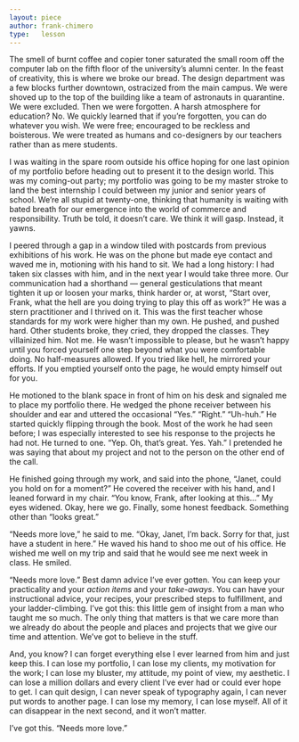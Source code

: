 ```yaml
---
layout: piece
author: frank-chimero
type:   lesson
---
```


The smell of burnt coffee and copier toner saturated the small room off the computer lab on the fifth floor of the university’s alumni center. In the feast of creativity, this is where we broke our bread. The design department was a few blocks further downtown, ostracized from the main campus. We were shoved up to the top of the building like a team of astronauts in quarantine. We were excluded. Then we were forgotten. A harsh atmosphere for education? No. We quickly learned that if you’re forgotten, you can do whatever you wish. We were free; encouraged to be reckless and boisterous. We were treated as humans and co-designers by our teachers rather than as mere students.

I was waiting in the spare room outside his office hoping for one last opinion of my portfolio before heading out to present it to the design world. This was my coming-out party; my portfolio was going to be my master stroke to land the best internship I could between my junior and senior years of school. We’re all stupid at twenty-one, thinking that humanity is waiting with bated breath for our emergence into the world of commerce and responsibility. Truth be told, it doesn’t care. We think it will gasp. Instead, it yawns.

I peered through a gap in a window tiled with postcards from previous exhibitions of his work. He was on the phone but made eye contact and waved me in, motioning with his hand to sit. We had a long history: I had taken six classes with him, and in the next year I would take three more. Our communication had a shorthand — general gesticulations that meant tighten it up or loosen your marks, think harder or, at worst, “Start over, Frank, what the hell are you doing trying to play this off as work?” He was a stern practitioner and I thrived on it. This was the first teacher whose standards for my work were higher than my own. He pushed, and pushed hard. Other students broke, they cried, they dropped the classes. They villainized him. Not me. He wasn’t impossible to please, but he wasn’t happy until you forced yourself one step beyond what you were comfortable doing. No half-measures allowed. If you tried like hell, he mirrored your efforts. If you emptied yourself onto the page, he would empty himself out for you.

He motioned to the blank space in front of him on his desk and signaled me to place my portfolio there. He wedged the phone receiver between his shoulder and ear and uttered the occasional “Yes.” “Right.” “Uh-huh.” He started quickly flipping through the book. Most of the work he had seen before; I was especially interested to see his response to the projects he had not. He turned to one. “Yep. Oh, that’s great. Yes. Yah.” I pretended he was saying that about my project and not to the person on the other end of the call.

He finished going through my work, and said into the phone, “Janet, could you hold on for a moment?” He covered the receiver with his hand, and I leaned forward in my chair. “You know, Frank, after looking at this...” My eyes widened. Okay, here we go. Finally, some honest feedback. Something other than “looks great.”

“Needs more love,” he said to me. “Okay, Janet, I’m back. Sorry for that, just have a student in here.” He waved his hand to shoo me out of his office. He wished me well on my trip and said that he would see me next week in class. He smiled.

“Needs more love.” Best damn advice I’ve ever gotten. You can keep your practicality and your *action items* and your *take-aways*. You can have your instructional advice, your recipes, your prescribed steps to fulfillment, and your ladder-climbing. I’ve got this: this little gem of insight from a man who taught me so much. The only thing that matters is that we care more than we already do about the people and places and projects that we give our time and attention. We’ve got to believe in the stuff.

And, you know? I can forget everything else I ever learned from him and just keep this. I can lose my portfolio, I can lose my clients, my motivation for the work; I can lose my bluster, my attitude, my point of view, my aesthetic. I can lose a million dollars and every client I’ve ever had or could ever hope to get. I can quit design, I can never speak of typography again, I can never put words to another page. I can lose my memory, I can lose myself. All of it can disappear in the next second, and it won’t matter.

I’ve got this. “Needs more love.”